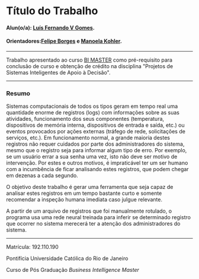 <!-- antes de enviar a versão final, solicitamos que todos os comentários, colocados para orientação ao aluno, sejam removidos do arquivo -->

# Título do Trabalho

#### Alun(o/a): [Luís Fernando V Gomes](https://github.com/lfvgomes).
#### Orientadores:[Felipe Borges](https://github.com/link_do_github)  e [Manoela Kohler](https://github.com/link_do_github).
<!-- #### Co-orientador(/a/es/as): [Felipe Borges] (https://github.com/link_do_github). <! -- caso não aplicável, remover esta linha -->

---

Trabalho apresentado ao curso [BI MASTER](https://ica.puc-rio.ai/bi-master) como pré-requisito para conclusão de curso e obtenção de crédito na disciplina "Projetos de Sistemas Inteligentes de Apoio à Decisão".


---

### Resumo

   Sistemas computacionais de todos os tipos geram em tempo real uma quantidade enorme de registros (logs) com informações sobre as suas atividades,
funcionamento dos seus componentes (temperatura, dispositivos de memória interna, dispositivos de entrada e saída, etc.) ou eventos provocados por 
ações externas (tráfego de rede, solicitações de serviços, etc.). Em funcionamento normal, a grande maioria destes registros não requer cuidados por 
parte dos administradores do sistema, mesmo que o registro seja para informar algum tipo de erro. Por exemplo, se um usuário errar a sua senha uma 
vez, isto não deve ser motivo de intervenção. Por estes e outros motivos, é impraticável ter um ser humano com a incumbência de ficar analisando estes 
registros, que podem chegar em dezenas a cada segundo.

   O objetivo deste trabalho é gerar uma ferramenta que seja capaz de analisar estes registros em um tempo bastante curto e somente recomendar a inspeção
humana imediata caso julgue relevante.

  A partir de um arquivo de registros que foi manualmente rotulado, o programa usa uma rede neural treinada para inferir se determinado registro que
 ocorrer no sistema merecerá ter a atenção dos administradores do sistema.
 
---

Matrícula: 192.110.190

Pontifícia Universidade Católica do Rio de Janeiro

Curso de Pós Graduação *Business Intelligence Master*
